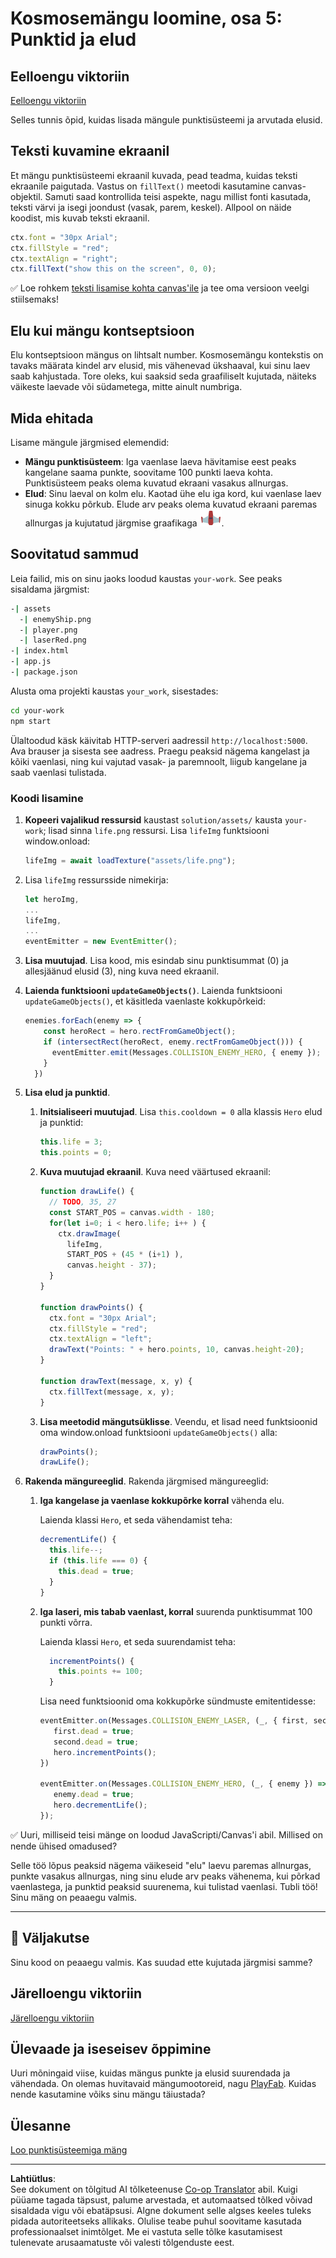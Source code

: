 <!--
CO_OP_TRANSLATOR_METADATA:
{
  "original_hash": "adda95e02afa3fbee67b6e385b1109e1",
  "translation_date": "2025-10-11T12:15:16+00:00",
  "source_file": "6-space-game/5-keeping-score/README.md",
  "language_code": "et"
}
-->
# Kosmosemängu loomine, osa 5: Punktid ja elud

## Eelloengu viktoriin

[Eelloengu viktoriin](https://ff-quizzes.netlify.app/web/quiz/37)

Selles tunnis õpid, kuidas lisada mängule punktisüsteemi ja arvutada elusid.

## Teksti kuvamine ekraanil

Et mängu punktisüsteemi ekraanil kuvada, pead teadma, kuidas teksti ekraanile paigutada. Vastus on `fillText()` meetodi kasutamine canvas-objektil. Samuti saad kontrollida teisi aspekte, nagu millist fonti kasutada, teksti värvi ja isegi joondust (vasak, parem, keskel). Allpool on näide koodist, mis kuvab teksti ekraanil.

```javascript
ctx.font = "30px Arial";
ctx.fillStyle = "red";
ctx.textAlign = "right";
ctx.fillText("show this on the screen", 0, 0);
```

✅ Loe rohkem [teksti lisamise kohta canvas'ile](https://developer.mozilla.org/docs/Web/API/Canvas_API/Tutorial/Drawing_text) ja tee oma versioon veelgi stiilsemaks!

## Elu kui mängu kontseptsioon

Elu kontseptsioon mängus on lihtsalt number. Kosmosemängu kontekstis on tavaks määrata kindel arv elusid, mis vähenevad ükshaaval, kui sinu laev saab kahjustada. Tore oleks, kui saaksid seda graafiliselt kujutada, näiteks väikeste laevade või südametega, mitte ainult numbriga.

## Mida ehitada

Lisame mängule järgmised elemendid:

- **Mängu punktisüsteem**: Iga vaenlase laeva hävitamise eest peaks kangelane saama punkte, soovitame 100 punkti laeva kohta. Punktisüsteem peaks olema kuvatud ekraani vasakus allnurgas.
- **Elud**: Sinu laeval on kolm elu. Kaotad ühe elu iga kord, kui vaenlase laev sinuga kokku põrkub. Elude arv peaks olema kuvatud ekraani paremas allnurgas ja kujutatud järgmise graafikaga ![elu pilt](../../../../translated_images/life.6fb9f50d53ee0413cd91aa411f7c296e10a1a6de5c4a4197c718b49bf7d63ebf.et.png).

## Soovitatud sammud

Leia failid, mis on sinu jaoks loodud kaustas `your-work`. See peaks sisaldama järgmist:

```bash
-| assets
  -| enemyShip.png
  -| player.png
  -| laserRed.png
-| index.html
-| app.js
-| package.json
```

Alusta oma projekti kaustas `your_work`, sisestades:

```bash
cd your-work
npm start
```

Ülaltoodud käsk käivitab HTTP-serveri aadressil `http://localhost:5000`. Ava brauser ja sisesta see aadress. Praegu peaksid nägema kangelast ja kõiki vaenlasi, ning kui vajutad vasak- ja paremnoolt, liigub kangelane ja saab vaenlasi tulistada.

### Koodi lisamine

1. **Kopeeri vajalikud ressursid** kaustast `solution/assets/` kausta `your-work`; lisad sinna `life.png` ressursi. Lisa `lifeImg` funktsiooni window.onload:

    ```javascript
    lifeImg = await loadTexture("assets/life.png");
    ```

1. Lisa `lifeImg` ressursside nimekirja:

    ```javascript
    let heroImg,
    ...
    lifeImg,
    ...
    eventEmitter = new EventEmitter();
    ```
  
2. **Lisa muutujad**. Lisa kood, mis esindab sinu punktisummat (0) ja allesjäänud elusid (3), ning kuva need ekraanil.

3. **Laienda funktsiooni `updateGameObjects()`**. Laienda funktsiooni `updateGameObjects()`, et käsitleda vaenlaste kokkupõrkeid:

    ```javascript
    enemies.forEach(enemy => {
        const heroRect = hero.rectFromGameObject();
        if (intersectRect(heroRect, enemy.rectFromGameObject())) {
          eventEmitter.emit(Messages.COLLISION_ENEMY_HERO, { enemy });
        }
      })
    ```

4. **Lisa elud ja punktid**. 
   1. **Initsialiseeri muutujad**. Lisa `this.cooldown = 0` alla klassis `Hero` elud ja punktid:

        ```javascript
        this.life = 3;
        this.points = 0;
        ```

   1. **Kuva muutujad ekraanil**. Kuva need väärtused ekraanil:

        ```javascript
        function drawLife() {
          // TODO, 35, 27
          const START_POS = canvas.width - 180;
          for(let i=0; i < hero.life; i++ ) {
            ctx.drawImage(
              lifeImg, 
              START_POS + (45 * (i+1) ), 
              canvas.height - 37);
          }
        }
        
        function drawPoints() {
          ctx.font = "30px Arial";
          ctx.fillStyle = "red";
          ctx.textAlign = "left";
          drawText("Points: " + hero.points, 10, canvas.height-20);
        }
        
        function drawText(message, x, y) {
          ctx.fillText(message, x, y);
        }

        ```

   1. **Lisa meetodid mängutsüklisse**. Veendu, et lisad need funktsioonid oma window.onload funktsiooni `updateGameObjects()` alla:

        ```javascript
        drawPoints();
        drawLife();
        ```

1. **Rakenda mängureeglid**. Rakenda järgmised mängureeglid:

   1. **Iga kangelase ja vaenlase kokkupõrke korral** vähenda elu.

      Laienda klassi `Hero`, et seda vähendamist teha:

        ```javascript
        decrementLife() {
          this.life--;
          if (this.life === 0) {
            this.dead = true;
          }
        }
        ```

   2. **Iga laseri, mis tabab vaenlast, korral** suurenda punktisummat 100 punkti võrra.

      Laienda klassi `Hero`, et seda suurendamist teha:
    
        ```javascript
          incrementPoints() {
            this.points += 100;
          }
        ```

        Lisa need funktsioonid oma kokkupõrke sündmuste emitentidesse:

        ```javascript
        eventEmitter.on(Messages.COLLISION_ENEMY_LASER, (_, { first, second }) => {
           first.dead = true;
           second.dead = true;
           hero.incrementPoints();
        })

        eventEmitter.on(Messages.COLLISION_ENEMY_HERO, (_, { enemy }) => {
           enemy.dead = true;
           hero.decrementLife();
        });
        ```

✅ Uuri, milliseid teisi mänge on loodud JavaScripti/Canvas'i abil. Millised on nende ühised omadused?

Selle töö lõpus peaksid nägema väikeseid "elu" laevu paremas allnurgas, punkte vasakus allnurgas, ning sinu elude arv peaks vähenema, kui põrkad vaenlastega, ja punktid peaksid suurenema, kui tulistad vaenlasi. Tubli töö! Sinu mäng on peaaegu valmis.

---

## 🚀 Väljakutse

Sinu kood on peaaegu valmis. Kas suudad ette kujutada järgmisi samme?

## Järelloengu viktoriin

[Järelloengu viktoriin](https://ff-quizzes.netlify.app/web/quiz/38)

## Ülevaade ja iseseisev õppimine

Uuri mõningaid viise, kuidas mängus punkte ja elusid suurendada ja vähendada. On olemas huvitavaid mängumootoreid, nagu [PlayFab](https://playfab.com). Kuidas nende kasutamine võiks sinu mängu täiustada?

## Ülesanne

[Loo punktisüsteemiga mäng](assignment.md)

---

**Lahtiütlus**:  
See dokument on tõlgitud AI tõlketeenuse [Co-op Translator](https://github.com/Azure/co-op-translator) abil. Kuigi püüame tagada täpsust, palume arvestada, et automaatsed tõlked võivad sisaldada vigu või ebatäpsusi. Algne dokument selle algses keeles tuleks pidada autoriteetseks allikaks. Olulise teabe puhul soovitame kasutada professionaalset inimtõlget. Me ei vastuta selle tõlke kasutamisest tulenevate arusaamatuste või valesti tõlgenduste eest.